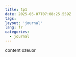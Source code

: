 ```yaml
---
title: tp1
date: 2025-05-07T07:08:25.559Z
tags:
layout: 'journal'
lang: fr
categories: 
  - journal
---
```

content ozeuor